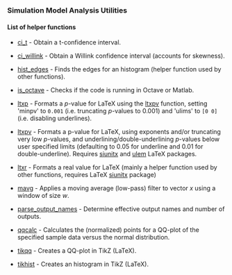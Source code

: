 ### Simulation Model Analysis Utilities

#### List of helper functions

* [ci_t](ci_t.m) - Obtain a t-confidence interval.

* [ci_willink](ci_willink.m) - Obtain a Willink confidence interval 
(accounts for skewness).

* [hist_edges](hist_edges.m) - Finds the edges for an histogram (helper 
function used by other functions).

* [is_octave](is_octave.m) - Checks if the code is running in Octave or
Matlab.

* [ltxp](ltxp.m) - Formats a _p_-value for LaTeX using the [ltxpv](ltxpv.m) 
function, setting 'minpv' to `0.001` (i.e. truncating _p_-values to 0.001) and 
'ulims' to `[0 0]` (i.e. disabling underlines).

* [ltxpv](ltxpv.m) - Formats a p-value for LaTeX, using exponents and/or 
truncating very low _p_-values, and underlining/double-underlining _p_-values 
below user specified limits (defaulting to 0.05 for underline and 0.01 for
double-underline). Requires [siunitx] and [ulem] LaTeX packages.

* [ltxr](ltxr.m) - Formats a real value for LaTeX (mainly a helper 
function used by other functions, requires LaTeX [siunitx] package)

* [mavg](mavg.m) - Applies a moving average (low-pass) filter to vector
_x_ using a window of size _w_.

* [parse_output_names](parse_output_names.m) - Determine effective output names
and number of outputs.

* [qqcalc](qqcalc.m) - Calculates the (normalized) points for a QQ-plot 
of the specified sample data versus the normal distribution.

* [tikqq](tikqq.m) - Creates a QQ-plot in TikZ (LaTeX).

* [tikhist](tikhist.m) - Creates an histogram in TikZ (LaTeX).


[siunitx]: https://www.ctan.org/pkg/siunitx
[ulem]: https://www.ctan.org/pkg/ulem

